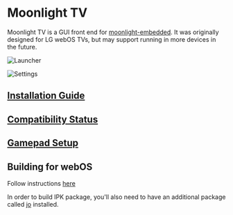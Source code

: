 # Moonlight TV

Moonlight TV is a GUI front end for [moonlight-embedded](https://github.com/irtimmer/moonlight-embedded).
It was originally designed for LG webOS TVs, but may support running in more devices in the future.

![Launcher](https://user-images.githubusercontent.com/830358/105636817-60201300-5ead-11eb-80e6-601b89ebcc6f.png)

![Settings](https://user-images.githubusercontent.com/830358/105636856-88a80d00-5ead-11eb-9ade-918cd81cabcb.png)

## [Installation Guide](https://github.com/mariotaku/moonlight-tv/wiki/Installation-Guide)

## [Compatibility Status](https://github.com/mariotaku/moonlight-tv/wiki/Compatibility-Status)

## [Gamepad Setup](https://github.com/mariotaku/moonlight-tv/wiki/Gamepad-Setup)

## Building for webOS

Follow instructions [here](https://github.com/webosbrew/meta-lg-webos-ndk#cmake)

In order to build IPK package, you'll also need to have an additional package called
 [jo](https://github.com/jpmens/jo) installed.
